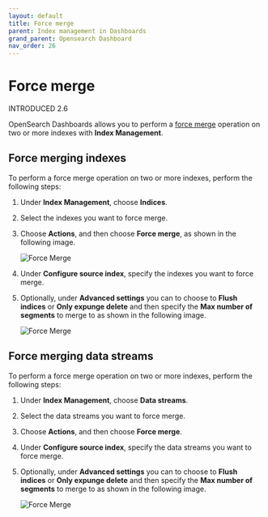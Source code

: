 ```yaml
---
layout: default
title: Force merge
parent: Index management in Dashboards
grand_parent: Opensearch Dashboard
nav_order: 26
---
```


# Force merge

INTRODUCED 2.6

OpenSearch Dashboards allows you to perform a  [force merge](https://opensearch.org/docs/latest/im-plugin/ism/error-prevention/index#force_merge)  operation on two or more indexes with  **Index Management**.

## Force merging indexes[](https://opensearch.org/docs/latest/dashboards/im-dashboards/forcemerge/#force-merging-indexes)

To perform a force merge operation on two or more indexes, perform the following steps:

1.  Under  **Index Management**, choose  **Indices**.
    
2.  Select the indexes you want to force merge.
    
3.  Choose  **Actions**, and then choose  **Force merge**, as shown in the following image.
    
    ![Force Merge]({{site.baseurl}}/images/index-management-in-dashboards/forcemerge1.png)
    
4.  Under  **Configure source index**, specify the indexes you want to force merge.
    
5.  Optionally, under  **Advanced settings**  you can to choose to  **Flush indices**  or  **Only expunge delete**  and then specify the  **Max number of segments**  to merge to as shown in the following image.
    
    ![Force Merge]({{site.baseurl}}/images/index-management-in-dashboards/forcemerge2.png)
    

## Force merging data streams[](https://opensearch.org/docs/latest/dashboards/im-dashboards/forcemerge/#force-merging-data-streams)

To perform a force merge operation on two or more indexes, perform the following steps:

1.  Under  **Index Management**, choose  **Data streams**.
    
2.  Select the data streams you want to force merge.
    
3.  Choose  **Actions**, and then choose  **Force merge**.
    
4.  Under  **Configure source index**, specify the data streams you want to force merge.
    
5.  Optionally, under  **Advanced settings**  you can to choose to  **Flush indices**  or  **Only expunge delete**  and then specify the  **Max number of segments**  to merge to as shown in the following image.
    
    ![Force Merge]({{site.baseurl}}/images/index-management-in-dashboards/forcemerge2.png)
